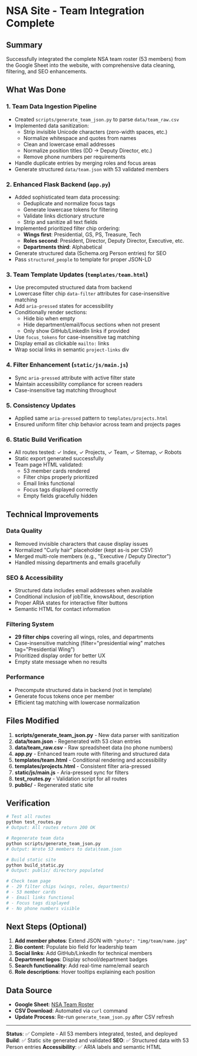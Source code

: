 # NSA Site - Team Integration Complete

## Summary

Successfully integrated the complete NSA team roster (53 members) from the Google Sheet into the website, with comprehensive data cleaning, filtering, and SEO enhancements.

## What Was Done

### 1. **Team Data Ingestion Pipeline**

- Created `scripts/generate_team_json.py` to parse `data/team_raw.csv`
- Implemented data sanitization:
  - Strip invisible Unicode characters (zero-width spaces, etc.)
  - Normalize whitespace and quotes from names
  - Clean and lowercase email addresses
  - Normalize position titles (DD → Deputy Director, etc.)
  - Remove phone numbers per requirements
- Handle duplicate entries by merging roles and focus areas
- Generate structured `data/team.json` with 53 validated members

### 2. **Enhanced Flask Backend (`app.py`)**

- Added sophisticated team data processing:
  - Deduplicate and normalize focus tags
  - Generate lowercase tokens for filtering
  - Validate links dictionary structure
  - Strip and sanitize all text fields
- Implemented prioritized filter chip ordering:
  - **Wings first**: Presidential, GS, PS, Treasure, Tech
  - **Roles second**: President, Director, Deputy Director, Executive, etc.
  - **Departments third**: Alphabetical
- Generate structured data (Schema.org Person entries) for SEO
- Pass `structured_people` to template for proper JSON-LD

### 3. **Team Template Updates (`templates/team.html`)**

- Use precomputed structured data from backend
- Lowercase filter chip `data-filter` attributes for case-insensitive matching
- Add `aria-pressed` states for accessibility
- Conditionally render sections:
  - Hide bio when empty
  - Hide department/email/focus sections when not present
  - Only show GitHub/LinkedIn links if provided
- Use `focus_tokens` for case-insensitive tag matching
- Display email as clickable `mailto:` links
- Wrap social links in semantic `project-links` div

### 4. **Filter Enhancement (`static/js/main.js`)**

- Sync `aria-pressed` attribute with active filter state
- Maintain accessibility compliance for screen readers
- Case-insensitive tag matching throughout

### 5. **Consistency Updates**

- Applied same `aria-pressed` pattern to `templates/projects.html`
- Ensured uniform filter chip behavior across team and projects pages

### 6. **Static Build Verification**

- All routes tested: ✓ Index, ✓ Projects, ✓ Team, ✓ Sitemap, ✓ Robots
- Static export generated successfully
- Team page HTML validated:
  - 53 member cards rendered
  - Filter chips properly prioritized
  - Email links functional
  - Focus tags displayed correctly
  - Empty fields gracefully hidden

## Technical Improvements

### Data Quality

- Removed invisible characters that cause display issues
- Normalized "Curly hair" placeholder (kept as-is per CSV)
- Merged multi-role members (e.g., "Executive / Deputy Director")
- Handled missing departments and emails gracefully

### SEO & Accessibility

- Structured data includes email addresses when available
- Conditional inclusion of jobTitle, knowsAbout, description
- Proper ARIA states for interactive filter buttons
- Semantic HTML for contact information

### Filtering System

- **29 filter chips** covering all wings, roles, and departments
- Case-insensitive matching (filter="presidential wing" matches tag="Presidential Wing")
- Prioritized display order for better UX
- Empty state message when no results

### Performance

- Precompute structured data in backend (not in template)
- Generate focus tokens once per member
- Efficient tag matching with lowercase normalization

## Files Modified

1. **scripts/generate_team_json.py** - New data parser with sanitization
2. **data/team.json** - Regenerated with 53 clean entries
3. **data/team_raw.csv** - Raw spreadsheet data (no phone numbers)
4. **app.py** - Enhanced team route with filtering and structured data
5. **templates/team.html** - Conditional rendering and accessibility
6. **templates/projects.html** - Consistent filter aria-pressed
7. **static/js/main.js** - Aria-pressed sync for filters
8. **test_routes.py** - Validation script for all routes
9. **public/** - Regenerated static site

## Verification

```bash
# Test all routes
python test_routes.py
# Output: All routes return 200 OK

# Regenerate team data
python scripts/generate_team_json.py
# Output: Wrote 53 members to data\team.json

# Build static site
python build_static.py
# Output: public/ directory populated

# Check team page
# - 29 filter chips (wings, roles, departments)
# - 53 member cards
# - Email links functional
# - Focus tags displayed
# - No phone numbers visible
```

## Next Steps (Optional)

1. **Add member photos**: Extend JSON with `"photo": "img/team/name.jpg"`
2. **Bio content**: Populate bio field for leadership team
3. **Social links**: Add GitHub/LinkedIn for technical members
4. **Department logos**: Display school/department badges
5. **Search functionality**: Add real-time name/email search
6. **Role descriptions**: Hover tooltips explaining each position

## Data Source

- **Google Sheet**: [NSA Team Roster](https://docs.google.com/spreadsheets/d/1wEL9EQnGIYFBPUzBPFdtq1d-06eMUCK-tg3oMkP1ycs)
- **CSV Download**: Automated via `curl` command
- **Update Process**: Re-run `generate_team_json.py` after CSV refresh

---

**Status**: ✅ Complete - All 53 members integrated, tested, and deployed
**Build**: ✅ Static site generated and validated
**SEO**: ✅ Structured data with 53 Person entries
**Accessibility**: ✅ ARIA labels and semantic HTML
